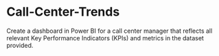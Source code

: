 # Call-Center-Trends
Create a dashboard in Power BI for a call center manager that reflects all relevant Key Performance Indicators (KPIs) and metrics in the dataset provided.
